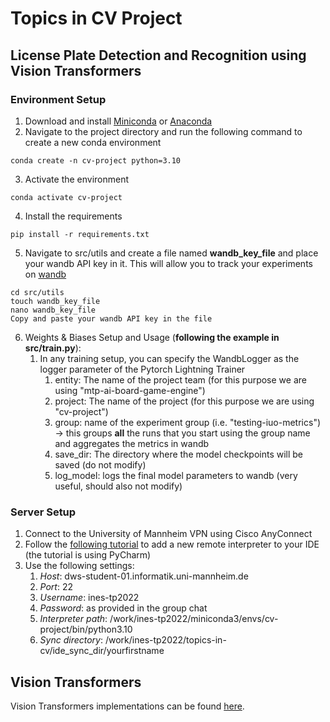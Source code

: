 # Topics in CV Project
## License Plate Detection and Recognition using Vision Transformers

### Environment Setup
1. Download and install [Miniconda](https://docs.conda.io/en/latest/miniconda.html) or [Anaconda](https://www.anaconda.com/products/distribution)
2. Navigate to the project directory and run the following command to create a new conda environment
```
conda create -n cv-project python=3.10
```

3. Activate the environment
```
conda activate cv-project
```

4. Install the requirements
```   
pip install -r requirements.txt
```

5. Navigate to src/utils and create a file named **wandb_key_file** and place your wandb API key in it. This will allow you to track your experiments on [wandb](https://wandb.ai/)
```
cd src/utils
touch wandb_key_file
nano wandb_key_file
Copy and paste your wandb API key in the file
```

6. Weights & Biases Setup and Usage (**following the example in src/train.py**):
   1. In any training setup, you can specify the WandbLogger as the logger parameter of the Pytorch Lightning Trainer
      1. entity: The name of the project team (for this purpose we are using "mtp-ai-board-game-engine")
      2. project: The name of the project (for this purpose we are using "cv-project")
      3. group: name of the experiment group (i.e. "testing-iuo-metrics") -> this groups **all** the runs that you start using the group name and aggregates the metrics in wandb
      4. save_dir: The directory where the model checkpoints will be saved (do not modify)
      5. log_model: logs the final model parameters to wandb (very useful, should also not modify)

### Server Setup
1. Connect to the University of Mannheim VPN using Cisco AnyConnect
2. Follow the [following tutorial](https://yangkky.github.io/2019/11/13/pycharm.html) to add a new remote interpreter to your IDE (the tutorial is using PyCharm)
3. Use the following settings: 
   1. *Host*: dws-student-01.informatik.uni-mannheim.de
   2. *Port*: 22
   3. *Username*: ines-tp2022
   4. *Password*: as provided in the group chat
   2. *Interpreter path*: /work/ines-tp2022/miniconda3/envs/cv-project/bin/python3.10
   4. *Sync directory*: /work/ines-tp2022/topics-in-cv/ide_sync_dir/yourfirstname
 


## Vision Transformers
Vision Transformers implementations can be found [here](https://github.com/lucidrains/vit-pytorch).
